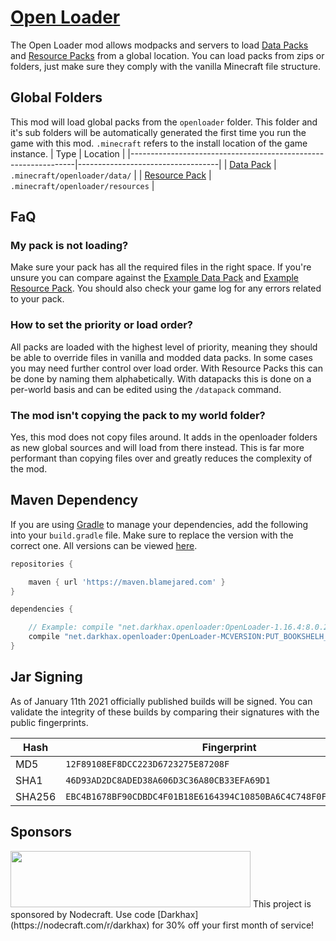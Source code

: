 # [Open Loader](https://www.curseforge.com/minecraft/mc-mods/open-loader)
The Open Loader mod allows modpacks and servers to load [Data Packs](https://minecraft.gamepedia.com/Data_Pack) and [Resource Packs](https://minecraft.gamepedia.com/Resource_Pack) from a global location. You can load packs from zips or folders, just make sure they comply with the vanilla Minecraft file structure.

## Global Folders
This mod will load global packs from the `openloader` folder. This folder and it's sub folders will be automatically generated the first time you run the game with this mod. `.minecraft` refers to the install location of the game instance.
| Type                                                           | Location                          |
|----------------------------------------------------------------|-----------------------------------|
| [Data Pack](https://minecraft.gamepedia.com/Data_Pack)         | `.minecraft/openloader/data/`     |
| [Resource Pack](https://minecraft.gamepedia.com/Resource_Pack) | `.minecraft/openloader/resources` |

## FaQ

### My pack is not loading?
Make sure your pack has all the required files in the right space. If you're unsure you can compare against the [Example Data Pack](https://darkhax.net/assets/openloader/datapack-1.0.0.zip) and [Example Resource Pack](https://darkhax.net/assets/openloader/resourcepack-1.0.0.zip). You should also check your game log for any errors related to your pack. 

### How to set the priority or load order?
All packs are loaded with the highest level of priority, meaning they should be able to override files in vanilla and modded data packs. In some cases you may need further control over load order. With Resource Packs this can be done by naming them alphabetically. With datapacks this is done on a per-world basis and can be edited using the `/datapack` command.

### The mod isn't copying the pack to my world folder?
Yes, this mod does not copy files around. It adds in the openloader folders as new global sources and will load from there instead. This is far more performant than copying files over and greatly reduces the complexity of the mod.

## Maven Dependency
If you are using [Gradle](https://gradle.org) to manage your dependencies, add the following into your `build.gradle` file. Make sure to replace the version with the correct one. All versions can be viewed [here](https://maven.mcmoddev.com/net/darkhax/openloader/).
```groovy
repositories {

    maven { url 'https://maven.blamejared.com' }
}

dependencies {

    // Example: compile "net.darkhax.openloader:OpenLoader-1.16.4:8.0.2"
    compile "net.darkhax.openloader:OpenLoader-MCVERSION:PUT_BOOKSHELH_VERSION_HERE"
}
```

## Jar Signing

As of January 11th 2021 officially published builds will be signed. You can validate the integrity of these builds by comparing their signatures with the public fingerprints.

| Hash   | Fingerprint                                                        |
|--------|--------------------------------------------------------------------|
| MD5    | `12F89108EF8DCC223D6723275E87208F`                                 |
| SHA1   | `46D93AD2DC8ADED38A606D3C36A80CB33EFA69D1`                         |
| SHA256 | `EBC4B1678BF90CDBDC4F01B18E6164394C10850BA6C4C748F0FA95F2CB083AE5` |

## Sponsors
<img src="https://nodecraft.com/assets/images/logo-dark.png" width="384" height="90">    
This project is sponsored by Nodecraft. Use code [Darkhax](https://nodecraft.com/r/darkhax) for 30% off your first month of service!